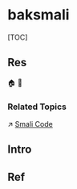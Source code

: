 # baksmali

[TOC]



## Res
🏠 
🚧 


### Related Topics
↗ [Smali Code](../../../../ASM%20(Assembly%20Languages)/🌙%20Hardware-Independent%20ASM%20&%20Bytecode%20Sets/Smali%20Code/Smali%20Code.md)



## Intro



## Ref
[Smali Instrumentation | Github]: https://github.com/JnuSimba/AndroidSecNotes/blob/master/Android%20调试工具/Smali%20Instrumentation.md

